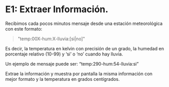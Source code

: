 # E1: Extraer Información.

Recibimos cada pocos minutos mensaje desde una estación meteorológica con este formato:

> "temp:00X-hum:X-lluvia:[si|no]"

Es decir, la temperatura en kelvin con precisión de un grado, la humedad en porcentaje relativo (10-99) y ‘si’ o ‘no’ cuando hay lluvia. 

Un ejemplo de mensaje puede ser: “temp:290-hum:54-lluvia:si” 

Extrae la información y muestra por pantalla la misma información con mejor formato y la temperatura en grados centígrados.